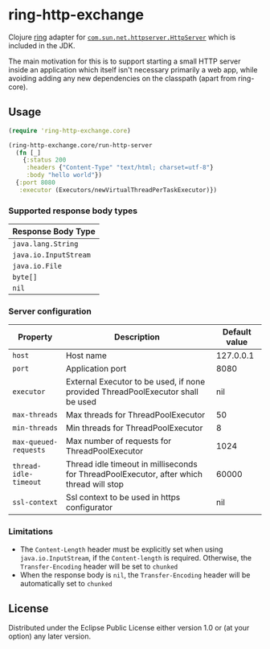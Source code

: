# ring-http-exchange

Clojure [ring](https://github.com/ring-clojure/ring) adapter for
[`com.sun.net.httpserver.HttpServer`](https://docs.oracle.com/javase/8/docs/jre/api/net/httpserver/spec/com/sun/net/httpserver/HttpServer.html)
which is included in the JDK.

The main motivation for this is to support starting a small HTTP
server inside an application which itself isn't necessary primarily a
web app, while avoiding adding any new dependencies on the classpath
(apart from ring-core).

## Usage

``` clojure
(require 'ring-http-exchange.core)

(ring-http-exchange.core/run-http-server
  (fn [_]
    {:status 200
     :headers {"Content-Type" "text/html; charset=utf-8"}
     :body "hello world"})
  {:port 8080
   :executor (Executors/newVirtualThreadPerTaskExecutor)})
```

### Supported response body types

| Response Body Type    | 
|-----------------------|
| `java.lang.String`    |
| `java.io.InputStream` |
| `java.io.File`        |
| `byte[]`              |
| `nil`                 |

### Server configuration

| Property              | Description                                                                              | Default value |
|-----------------------|------------------------------------------------------------------------------------------|---------------|
| `host`                | Host name                                                                                | 127.0.0.1     | 
| `port`                | Application port                                                                         | 8080          |
| `executor`            | External Executor to be used, if none provided  ThreadPoolExecutor shall be used         | nil           |
| `max-threads`         | Max threads for ThreadPoolExecutor                                                       | 50            |
| `min-threads`         | Min threads for ThreadPoolExecutor                                                       | 8             |
| `max-queued-requests` | Max number of requests for ThreadPoolExecutor                                            | 1024          |                                           
| `thread-idle-timeout` | Thread idle timeout in milliseconds for ThreadPoolExecutor, after which thread will stop | 60000         |
| `ssl-context`         | Ssl context to be used in https configurator                                             | nil           |

### Limitations

* The `Content-Length` header must be explicitly set when using `java.io.InputStream`, if the `Content-length` is
  required. Otherwise, the `Transfer-Encoding` header will be set to `chunked`
* When the response body is `nil`, the `Transfer-Encoding` header will be automatically set to `chunked`

## License

Distributed under the Eclipse Public License either version 1.0 or (at
your option) any later version.

